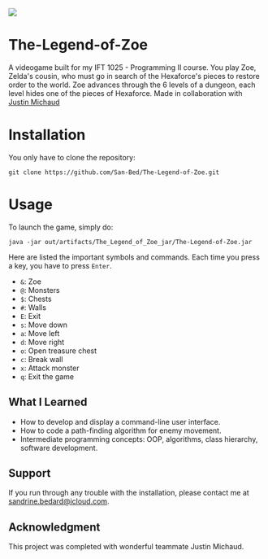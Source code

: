 ![](https://github.com/San-Bed/The-Legend-of-Zoe/blob/main/banner.png)
# The-Legend-of-Zoe
A videogame built for my IFT 1025 - Programming II course. You play Zoe, Zelda's cousin, who must go in search of the 
Hexaforce's pieces to restore order to the world. Zoe advances through the 6 levels of a dungeon, each level hides one of 
the pieces of Hexaforce. Made in collaboration with [Justin Michaud](https://github.com/justinmichaud5)

# Installation

You only have to clone the repository:

```
git clone https://github.com/San-Bed/The-Legend-of-Zoe.git
```

# Usage

To launch the game, simply do:

```
java -jar out/artifacts/The_Legend_of_Zoe_jar/The-Legend-of-Zoe.jar
```

Here are listed the important symbols and commands. Each time you press a key, you have to press `Enter`.

* `&`: Zoe
* `@`: Monsters
* `$`: Chests
* `#`: Walls
* `E`: Exit
* `s`: Move down
* `a`: Move left
* `d`: Move right
* `o`: Open treasure chest
* `c`: Break wall
* `x`: Attack monster
* `q`: Exit the game

## What I Learned
* How to develop and display a command-line user interface.
* How to code a path-finding algorithm for enemy movement.
* Intermediate programming concepts: OOP, algorithms, class hierarchy, software development. 

## Support

If you run through any trouble with the installation, please contact me at [sandrine.bedard@icloud.com](mailto:sandrine.bedard@icloud.com]).

## Acknowledgment
This project was completed with wonderful teammate Justin Michaud.
